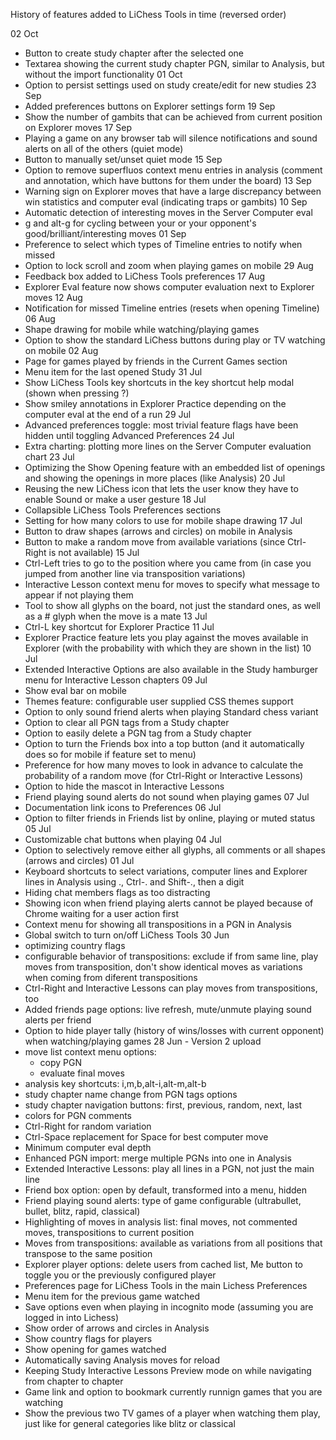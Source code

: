 History of features added to LiChess Tools in time (reversed order)

02 Oct
  - Button to create study chapter after the selected one
  - Textarea showing the current study chapter PGN, similar to Analysis, but without the import functionality
01 Oct
  - Option to persist settings used on study create/edit for new studies
23 Sep
  - Added preferences buttons on Explorer settings form
19 Sep
  - Show the number of gambits that can be achieved from current position on Explorer moves
17 Sep
  - Playing a game on any browser tab will silence notifications and sound alerts on all of the others (quiet mode)
  - Button to manually set/unset quiet mode
15 Sep
  - Option to remove superfluos context menu entries in analysis (comment and annotation, which have buttons for them under the board)
13 Sep
  - Warning sign on Explorer moves that have a large discrepancy between win statistics and computer eval (indicating traps or gambits)
10 Sep
  - Automatic detection of interesting moves in the Server Computer eval
  - g and alt-g for cycling between your or your opponent's good/brilliant/interesting moves
01 Sep
  - Preference to select which types of Timeline entries to notify when missed
  - Option to lock scroll and zoom when playing games on mobile
29 Aug
  - Feedback box added to LiChess Tools preferences
17 Aug
  - Explorer Eval feature now shows computer evaluation next to Explorer moves
12 Aug
  - Notification for missed Timeline entries (resets when opening Timeline)
06 Aug
  - Shape drawing for mobile while watching/playing games
  - Option to show the standard LiChess buttons during play or TV watching on mobile
02 Aug
  - Page for games played by friends in the Current Games section
  - Menu item for the last opened Study
31 Jul
  - Show LiChess Tools key shortcuts in the key shortcut help modal (shown when pressing ?)
  - Show smiley annotations in Explorer Practice depending on the computer eval at the end of a run
29 Jul
  - Advanced preferences toggle: most trivial feature flags have been hidden until toggling Advanced Preferences
24 Jul
  - Extra charting: plotting more lines on the Server Computer evaluation chart
23 Jul
  - Optimizing the Show Opening feature with an embedded list of openings and showing the openings in more places (like Analysis)
20 Jul
  - Reusing the new LiChess icon that lets the user know they have to enable Sound or make a user gesture
18 Jul
  - Collapsible LiChess Tools Preferences sections
  - Setting for how many colors to use for mobile shape drawing
17 Jul
  - Button to draw shapes (arrows and circles) on mobile in Analysis
  - Button to make a random move from available variations (since Ctrl-Right is not available)
15 Jul
  - Ctrl-Left tries to go to the position where you came from (in case you jumped from another line via transposition variations)
  - Interactive Lesson context menu for moves to specify what message to appear if not playing them
  - Tool to show all glyphs on the board, not just the standard ones, as well as a # glyph when the move is a mate
13 Jul
  - Ctrl-L key shortcut for Explorer Practice 
11 Jul
  - Explorer Practice feature lets you play against the moves available in Explorer (with the probability with which they are shown in the list)
10 Jul
  - Extended Interactive Options are also available in the Study hamburger menu for Interactive Lesson chapters
09 Jul
  - Show eval bar on mobile
  - Themes feature: configurable user supplied CSS themes support
  - Option to only sound friend alerts when playing Standard chess variant
  - Option to clear all PGN tags from a Study chapter
  - Option to easily delete a PGN tag from a Study chapter
  - Option to turn the Friends box into a top button (and it automatically does so for mobile if feature set to menu)
  - Preference for how many moves to look in advance to calculate the probability of a random move (for Ctrl-Right or Interactive Lessons)
  - Option to hide the mascot in Interactive Lessons
  - Friend playing sound alerts do not sound when playing games
07 Jul
  - Documentation link icons to Preferences
06 Jul
  - Option to filter friends in Friends list by online, playing or muted status
05 Jul
  - Customizable chat buttons when playing
04 Jul
  - Option to selectively remove either all glyphs, all comments or all shapes (arrows and circles)
01 Jul
  - Keyboard shortcuts to select variations, computer lines and Explorer lines in Analysis using ., Ctrl-. and Shift-., then a digit
  - Hiding chat members flags as too distracting
  - Showing icon when friend playing alerts cannot be played because of Chrome waiting for a user action first
  - Context menu for showing all transpositions in a PGN in Analysis
  - Global switch to turn on/off LiChess Tools
30 Jun 
  - optimizing country flags
  - configurable behavior of transpositions: exclude if from same line, play moves from transposition, don't show identical moves as variations when coming from diferent transpositions
  - Ctrl-Right and Interactive Lessons can play moves from transpositions, too
  - Added friends page options: live refresh, mute/unmute playing sound alerts per friend
  - Option to hide player tally (history of wins/losses with current opponent) when watching/playing games
28 Jun - Version 2 upload
  - move list context menu options:
    - copy PGN
    - evaluate final moves
  - analysis key shortcuts: i,m,b,alt-i,alt-m,alt-b
  - study chapter name change from PGN tags options
  - study chapter navigation buttons: first, previous, random, next, last
  - colors for PGN comments
  - Ctrl-Right for random variation
  - Ctrl-Space replacement for Space for best computer move
  - Minimum computer eval depth
  - Enhanced PGN import: merge multiple PGNs into one in Analysis
  - Extended Interactive Lessons: play all lines in a PGN, not just the main line
  - Friend box option: open by default, transformed into a menu, hidden
  - Friend playing sound alerts: type of game configurable (ultrabullet, bullet, blitz, rapid, classical)
  - Highlighting of moves in analysis list: final moves, not commented moves, transpositions to current position
  - Moves from transpositions: available as variations from all positions that transpose to the same position
  - Explorer player options: delete users from cached list, Me button to toggle you or the previously configured player
  - Preferences page for LiChess Tools in the main Lichess Preferences
  - Menu item for the previous game watched
  - Save options even when playing in incognito mode (assuming you are logged in into Lichess)
  - Show order of arrows and circles in Analysis
  - Show country flags for players
  - Show opening for games watched
  - Automatically saving Analysis moves for reload
  - Keeping Study Interactive Lessons Preview mode on while navigating from chapter to chapter
  - Game link and option to bookmark currently runnign games that you are watching
  - Show the previous two TV games of a player when watching them play, just like for general categories like blitz or classical

